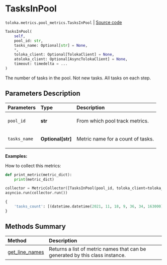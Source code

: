 # TasksInPool
`toloka.metrics.pool_metrics.TasksInPool` | [Source code](https://github.com/Toloka/toloka-kit/blob/v1.2.0/src/metrics/pool_metrics.py#L300)

```python
TasksInPool(
    self,
    pool_id: str,
    tasks_name: Optional[str] = None,
    *,
    toloka_client: Optional[TolokaClient] = None,
    atoloka_client: Optional[AsyncTolokaClient] = None,
    timeout: timedelta = ...
)
```

The number of tasks in the pool. Not new tasks. All tasks on each step.

## Parameters Description

| Parameters | Type | Description |
| :----------| :----| :-----------|
`pool_id`|**str**|<p>From which pool track metrics.</p>
`tasks_name`|**Optional\[str\]**|<p>Metric name for a count of tasks.</p>

**Examples:**

How to collect this metrics:
```python
def print_metric(metric_dict):
    print(metric_dict)

collector = MetricCollector([TasksInPool(pool_id, toloka_client=toloka_client)], print_metric)
asyncio.run(collector.run())
```

```python
{
    'tasks_count': [(datetime.datetime(2021, 11, 18, 9, 36, 34, 163000), 40)],
}
```
## Methods Summary

| Method | Description |
| :------| :-----------|
[get_line_names](toloka.metrics.pool_metrics.TasksInPool.get_line_names.md)| Returns a list of metric names that can be generated by this class instance.

